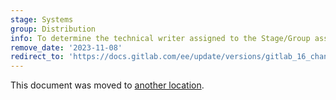 ```yaml
---
stage: Systems
group: Distribution
info: To determine the technical writer assigned to the Stage/Group associated with this page, see https://about.gitlab.com/handbook/product/ux/technical-writing/#assignments
remove_date: '2023-11-08'
redirect_to: 'https://docs.gitlab.com/ee/update/versions/gitlab_16_changes.html'
---
```


This document was moved to [another location](https://docs.gitlab.com/ee/update/versions/gitlab_16_changes.html).

<!-- This redirect file can be deleted after 2023-11-08. -->
<!-- Redirects that point to other docs in the same project expire in three months. -->
<!-- Redirects that point to docs in a different project or site (for example, link is not relative and starts with `https:`) expire in one year. -->
<!-- Before deletion, see: https://docs.gitlab.com/ee/development/documentation/redirects.html -->
